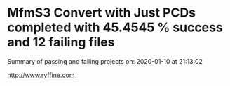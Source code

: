 # MfmS3 Convert with Just PCDs completed with 45.4545 % success and 12 failing files

Summary of passing and failing projects on: 2020-01-10 at 21:13:02

http://www.ryffine.com
